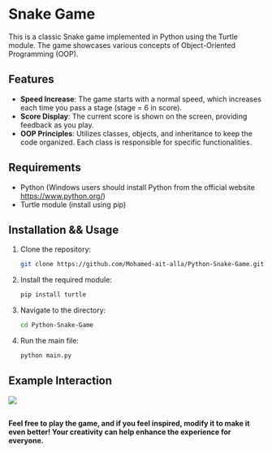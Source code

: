 # Snake Game

This is a classic Snake game implemented in Python using the Turtle module. The game showcases various concepts of Object-Oriented Programming (OOP).

## Features

- **Speed Increase**: The game starts with a normal speed, which increases each time you pass a stage (stage = 6 in score).
- **Score Display**: The current score is shown on the screen, providing feedback as you play.
- **OOP Principles**: Utilizes classes, objects, and inheritance to keep the code organized. Each class is responsible for specific functionalities.

## Requirements

- Python (Windows users should install Python from the official website https://www.python.org/)
- Turtle module (install using pip)

## Installation && Usage

1. Clone the repository:

   ```bash
   git clone https://github.com/Mohamed-ait-alla/Python-Snake-Game.git
2. Install the required module:

    ```bash
    pip install turtle
3. Navigate to the directory:

    ```bash
    cd Python-Snake-Game
4. Run the main file:

    ```bash
    python main.py

## Example Interaction
<p style="align: center;">
    <img src="demo/example-interaction.gif">
</p>

##  
<p style="font-weight: bold;">Feel free to play the game, and if you feel inspired, modify it to make it even better! Your creativity can help enhance the experience for everyone.</p>
